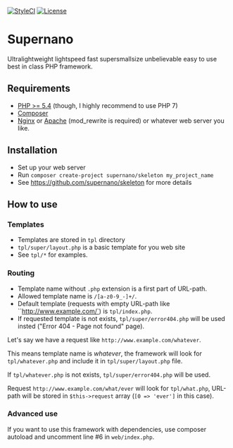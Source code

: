 [![StyleCI](https://styleci.io/repos/3430559/shield?branch=master)](https://styleci.io/repos/3430559)
[![License](https://img.shields.io/badge/license-MIT-blue.svg)](https://github.com/delfimov/GDImage/blob/master/LICENSE)

# Supernano

Ultralightweight lightspeed fast supersmallsize
unbelievable easy to use best in class PHP framework.

## Requirements
 
 * [PHP >= 5.4](http://www.php.net/) (though, I highly recommend to use PHP 7) 
 * [Composer](https://getcomposer.org/download/)
 * [Nginx](https://nginx.ru) or [Apache](https://httpd.apache.org/) (mod_rewrite is required) or whatever web server you like. 

## Installation

 * Set up your web server
 * Run `composer create-project supernano/skeleton my_project_name`
 * See https://github.com/supernano/skeleton for more details  

## How to use

### Templates 
 * Templates are stored in `tpl` directory
 * `tpl/super/layout.php` is a basic template for you web site
 * See `tpl/*` for examples.
 
### Routing  

 * Template name without `.php` extension is a first part of URL-path. 
 * Allowed template name is `/[a-z0-9_-]+/`.
 * Default template (requests with empty URL-path like ``http://www.example.com/`) is `tpl/index.php`.
 * If requested template is not exists, `tpl/super/error404.php` will be used insted ("Error 404 - Page not found" page).
   
Let's say we have a request like `http://www.example.com/whatever`.

This means template name is *whatever*, the framework will look for 
`tpl/whatever.php` and include it in `tpl/super/layout.php` file.
 
If `tpl/whatever.php` is not exists,  `tpl/super/error404.php` will be used.

Request `http://www.example.com/what/ever` will look for `tpl/what.php`, 
URL-path will be stored in `$this->request` array (`[0 => 'ever']` in this case). 


### Advanced use

If you want to use this framework with dependencies, 
use composer autoload and uncomment line #6 in `web/index.php`.
